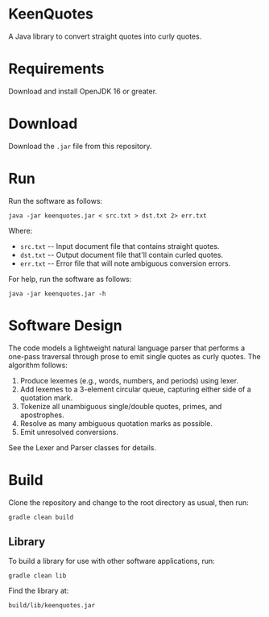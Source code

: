 # KeenQuotes

A Java library to convert straight quotes into curly quotes.

# Requirements

Download and install OpenJDK 16 or greater.

# Download

Download the `.jar` file from this repository.

# Run

Run the software as follows:

    java -jar keenquotes.jar < src.txt > dst.txt 2> err.txt

Where:

* `src.txt` -- Input document file that contains straight quotes.
* `dst.txt` -- Output document file that'll contain curled quotes.
* `err.txt` -- Error file that will note ambiguous conversion errors.

For help, run the software as follows:

    java -jar keenquotes.jar -h

# Software Design

The code models a lightweight natural language parser that performs a
one-pass traversal through prose to emit single quotes as curly quotes.
The algorithm follows:

1. Produce lexemes (e.g., words, numbers, and periods) using lexer.
1. Add lexemes to a 3-element circular queue, capturing either side of a
quotation mark.
1. Tokenize all unambiguous single/double quotes, primes, and apostrophes.
1. Resolve as many ambiguous quotation marks as possible.
1. Emit unresolved conversions.

See the Lexer and Parser classes for details.

# Build

Clone the repository and change to the root directory as usual, then run:

    gradle clean build

## Library

To build a library for use with other software applications, run:

    gradle clean lib

Find the library at:

    build/lib/keenquotes.jar

